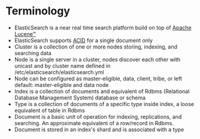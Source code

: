 # Terminology #

* ElasticSearch is a near real time search platform build on top of <a href="https://lucene.apache.org/core/" target="_blank">Apache Lucene&trade;</a>
* ElasticSearch supports <a href="https://en.wikipedia.org/wiki/ACID" target="_blank">ACID</a> for a single document only
* Cluster is a collection of one or more nodes storing, indexing, and searching data
* Node is a single server in a cluster, nodes discover each other with unicast and by cluster name defined in /etc/elasticsearch/elasticsearch.yml
* Node can be configured as master-eligible, data, client, tribe, or left default: master-eligible and data node
* Index is a collection of documents and equivalent of Rdbms (Relational Database Management System) database or schema
* Type is a collection of documents of a specific type inside index, a loose equivalent of table in Rdbms
* Document is a basic unit of operation for indexing, replications, and searching. An approximate equivalent of a row/record in Rdbms.
* Document is stored in an index's shard and is associated with a type